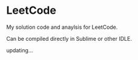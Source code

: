 # LeetCode
My solution code and anaylsis for LeetCode.

Can be compiled directly in Sublime or other IDLE.

updating...
